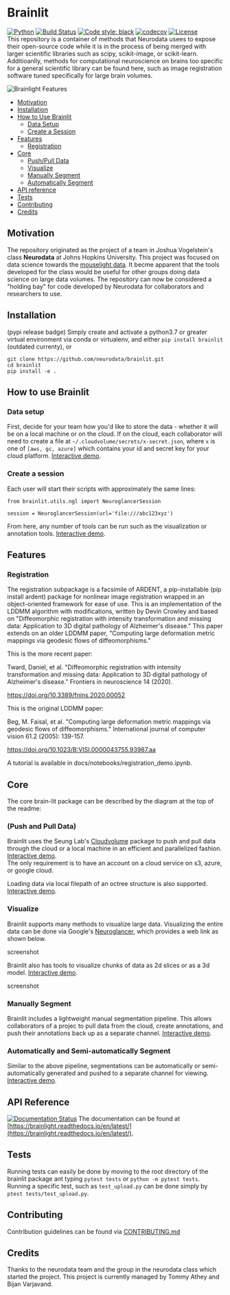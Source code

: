 # Brainlit
[![Python](https://img.shields.io/badge/python-3.7-blue.svg)]()
[![Build Status](https://travis-ci.com/neurodata/brainlit.svg?branch=master)](https://travis-ci.com/neurodata/brainlit)
[![Code style: black](https://img.shields.io/badge/code%20style-black-000000.svg)](https://github.com/psf/black)
[![codecov](https://codecov.io/gh/neurodata/brainlit/branch/master/graph/badge.svg)](https://codecov.io/gh/neurodata/brainlit)
[![License](https://img.shields.io/badge/License-Apache%202.0-blue.svg)](https://opensource.org/licenses/Apache-2.0)  
This repository is a container of methods that Neurodata usees to expose their open-source code while it is in the process of being merged with larger scientific libraries such as scipy, scikit-image, or scikit-learn. Additioanlly, methods for computational neuroscience on brains too specific for a general scientific library can be found here, such as image registration software tuned specifically for large brain volumes.

![Brainlight Features](https://raw.githubusercontent.com/neurodata/brainlight/diagram/Brainlight.png)

- [Motivation](#motivation)
- [Installation](#installation)
- [How to Use Brainlit](#how-to-use-brainlit)
  * [Data Setup](#data-setup)
  * [Create a Session](#create-a-session)
- [Features](#features)
  * [Registration](#registration)
- [Core](#core)
  * [Push/Pull Data](#push-and-pull-data)
  * [Visualize](#visualize)
  * [Manually Segment](#manually-segment)
  * [Automatically Segment](#automatically-and-semi-automatically-segment)
- [API reference](#api-reference)
- [Tests](#tests)
- [Contributing](#contributing)
- [Credits](#credits)


## Motivation
The repository originated as the project of a team in Joshua Vogelstein's class **Neurodata** at Johns Hopkins University. This project was focused on data science towards the [mouselight data](https://www.hhmi.org/news/mouselight-project-maps-1000-neurons-and-counting-in-the-mouse-brain). It becme apparent that the tools developed for the class would be useful for other groups doing data science on large data volumes.
The repository can now be considered a "holding bay" for code developed by Neurodata for collaborators and researchers to use.

## Installation
(pypi release badge)
Simply create and activate a python3.7 or greater virtual environment via conda or virtualenv, and either `pip install brainlit` (outdated currenty), or
```
git clone https://github.com/neurodata/brainlit.git
cd brainlit
pip install -e .
```

## How to use Brainlit
### Data setup
First, decide for your team how you'd like to store the data - whether it will be on a local machine or on the cloud. If on the cloud,
each collaborator will need to create a file at `~/.cloudvolume/secrets/x-secret.json`, where `x` is one of `[aws, gc, azure]` which contains your id and secret key for your cloud platform. [Interactive demo](https://github.com/neurodata/brainlit/blob/master/docs/archive/uploading_brains.ipynb).
### Create a session
Each user will start their scripts with approximately the same lines:
```
from brainlit.utils.ngl import NeuroglancerSession

session = NeuroglancerSession(url='file:///abc123xyz')
```
From here, any number of tools can be run such as the visualization or annotation tools. [Interactive demo](https://github.com/neurodata/brainlit/blob/master/docs/notebooks/visualization/visualization.ipynb).

## Features

### Registration
The registration subpackage is a facsimile of ARDENT, a pip-installable (pip install ardent) package for nonlinear image registration wrapped in an object-oriented framework for ease of use. This is an implementation of the LDDMM algorithm with modifications, written by Devin Crowley and based on "Diffeomorphic registration with intensity transformation and missing data: Application to 3D digital pathology of Alzheimer's disease." This paper extends on an older LDDMM paper, "Computing large deformation metric mappings via geodesic flows of diffeomorphisms."

This is the more recent paper:

Tward, Daniel, et al. "Diffeomorphic registration with intensity transformation and missing data: Application to 3D digital pathology of Alzheimer's disease." Frontiers in neuroscience 14 (2020).

https://doi.org/10.3389/fnins.2020.00052

This is the original LDDMM paper:

Beg, M. Faisal, et al. "Computing large deformation metric mappings via geodesic flows of diffeomorphisms." International journal of computer vision 61.2 (2005): 139-157.

https://doi.org/10.1023/B:VISI.0000043755.93987.aa

A tutorial is available in docs/notebooks/registration_demo.ipynb.

## Core
The core brain-lit package can be described by the diagram at the top of the readme:

### (Push and Pull Data)
Brainlit uses the Seung Lab's [Cloudvolume](https://github.com/seung-lab/cloud-volume) package to push and pull data through the cloud or a local machine in an efficient and parallelized fashion. [Interactive demo](https://github.com/neurodata/brainlit/blob/master/docs/notebooks/utils/uploading_brains.ipynb).  
The only requirement is to have an account on a cloud service on s3, azure, or google cloud.

Loading data via local filepath of an octree structure is also supported. [Interactive demo](https://github.com/neurodata/brainlit/blob/master/docs/notebooks/utils/upload_brains.ipynb).

### Visualize
Brainlit supports many methods to visualize large data. Visualizing the entire data can be done via Google's [Neuroglancer](https://github.com/google/neuroglancer), which provides a web link as shown below.

screenshot

Brainlit also has tools to visualize chunks of data as 2d slices or as a 3d model. [Interactive demo](https://github.com/neurodata/brainlit/blob/master/docs/notebooks/visualization/visualization.ipynb).

screenshot

### Manually Segment
Brainlit includes a lightweight manual segmentation pipeline. This allows collaborators of a projec to pull data from the cloud, create annotations, and push their annotations back up as a separate channel. [Interactive demo](https://github.com/neurodata/brainlit/blob/master/docs/notebooks/pipelines/manual_segementation.ipynb).

### Automatically and Semi-automatically Segment
Similar to the above pipeline, segmentations can be automatically or semi-automatically generated and pushed to a separate channel for viewing. [Interactive demo](https://github.com/neurodata/brainlit/blob/master/docs/notebooks/pipelines/seg_pipeline_demo.ipynb). 

## API Reference
[![Documentation Status](https://readthedocs.org/projects/brainlight/badge/?version=latest)](https://brainlight.readthedocs.io/en/latest/?badge=latest)
The documentation can be found at [https://brainlight.readthedocs.io/en/latest/](https://brainlight.readthedocs.io/en/latest/).

## Tests
Running tests can easily be done by moving to the root directory of the brainlit package ant typing `pytest tests` or `python -m pytest tests`.  
Running a specific test, such as `test_upload.py` can be done simply by `ptest tests/test_upload.py`.

## Contributing
Contribution guidelines can be found via [CONTRIBUTING.md](https://github.com/neurodata/brainlit/blob/master/CONTRIBUTING.md)

## Credits
Thanks to the neurodata team and the group in the neurodata class which started the project.
This project is currently managed by Tommy Athey and Bijan Varjavand.